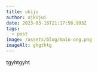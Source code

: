 ```yaml
---
title: ukiju
author: ujkijui
date: 2023-03-16T21:17:58.993Z
tags:
  - post
image: /assets/blog/main-ong.png
imageAlt: ghgthtg
---
```

t﻿gyhtgyht